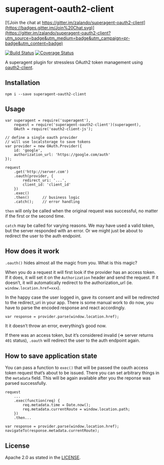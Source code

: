 # superagent-oauth2-client

[![Join the chat at https://gitter.im/zalando/superagent-oauth2-client](https://badges.gitter.im/Join%20Chat.svg)](https://gitter.im/zalando/superagent-oauth2-client?utm_source=badge&utm_medium=badge&utm_campaign=pr-badge&utm_content=badge)

[![Build Status](http://img.shields.io/travis/zalando/superagent-oauth2-client.svg)](https://travis-ci.org/zalando/superagent-oauth2-client) [![Coverage Status](https://coveralls.io/repos/zalando/superagent-oauth2-client/badge.svg)](https://coveralls.io/r/zalando/superagent-oauth2-client)

A superagent plugin for stressless OAuth2 token management using [oauth2-client](https://github.com/zalando/oauth2-client).

## Installation

    npm i --save superagent-oauth2-client

## Usage

    var superagent = require('superagent'),
        request = require('superagent-oauth2-client')(superagent),
        OAuth = require('oauth2-client-js');

    // define a single oauth provider
    // will use localstorage to save tokens
    var provider = new OAuth.Provider({
        id: 'google',
        authorization_url: 'https://google.com/auth'
    });
    
    request
        .get('http://server.com')
        .oauth(provider, {
            redirect_uri: '...',
            client_id: 'client_id'
        })
        .exec()
        .then()      // business logic
        .catch();    // error handling

`then` will only be called when the original request was successful, no matter if the first or the second time.

`catch` may be called for varying reasons. We may have used a valid token, but the server responded with an error. Or we might just be about to redirect the user to the auth endpoint.

## How does it work

`.oauth()` hides almost all the magic from you. What is this magic?

When you do a request it will first look if the provider has an access token. If it does, it will set it on the `Authorization` header and send the request. If it doesn’t, it will automatically redirect to the authorization_url (ie. `window.location.href=xxx`).

In the happy case the user logged in, gave its consent and will be redirected to the redirect_uri in your app. There is some manual work to do now, you have to parse the encoded response and react accordingly.

    var response = provider.parse(window.location.href);

It it doesn’t throw an error, everything’s good now.

If there was an access token, but it’s considered invalid (=> server returns `401` status), `.oauth` will redirect the user to the auth endpoint again.

## How to save application state

You can pass a function to `exec()` that will be passed the oauth access token request that’s about to be issued. There you can set arbitrary things in the `metadata` field. This will be again available after you the reponse was parsed successfully.

    request
        ...
        .exec(function(req) {
            req.metadata.time = Date.now();
            req.metadata.currentRoute = window.location.path;
        })
        .then...

    var response = provider.parse(window.location.href);
    navigateTo(response.metadata.currentRoute);

## License

Apache 2.0 as stated in the [LICENSE](LICENSE).